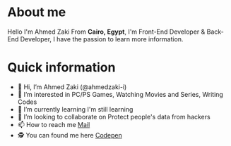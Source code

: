# About me
Hello I'm Ahmed Zaki From **Cairo, Egypt**, I'm Front-End Developer & Back-End Developer, I have the passion to learn more information.


# Quick information
- 👋 Hi, I’m Ahmed Zaki (@ahmedzaki-i)
- 👀 I’m interested in PC/PS Games, Watching Movies and Series, Writing Codes
- 🌱 I’m currently learning I'm still learning
- 💞️ I’m looking to collaborate on Protect people's data from hackers
- 📫 How to reach me [Mail](mailto:ahmedzaki_@outlook.com)
- 🕵 You can found me here [Codepen](https://codepen.io/ahmedzaki)



<!---
ahmedzaki-i/ahmedzaki-i is a ✨ special ✨ repository because its `README.md` (this file) appears on your GitHub profile.
You can click the Preview link to take a look at your changes.
--->
